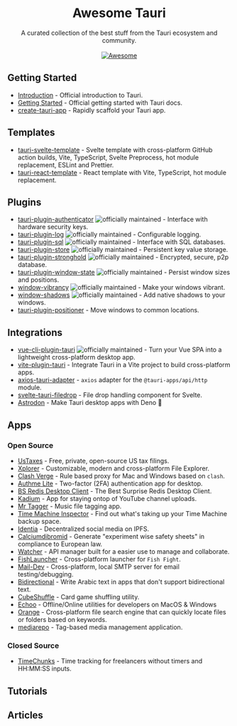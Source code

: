 <!--lint disable awesome-heading awesome-github awesome-toc double-link -->

<h1 align='center'>Awesome Tauri</h1>

<p align='center'>
A curated collection of the best stuff from the Tauri ecosystem and community.
<br><br>

<a href='https://awesome.re'>
<img src='https://awesome.re/badge-flat.svg' alt='Awesome'>
</a>
</p>

## Getting Started

- [Introduction](https://tauri.studio/docs/about/intro) - Official introduction to Tauri.
- [Getting Started](https://tauri.studio/docs/getting-started/prerequisites) - Official getting started with Tauri docs.
- [create-tauri-app](https://github.com/tauri-apps/create-tauri-app) - Rapidly scaffold your Tauri app.

## Templates
- [tauri-svelte-template](https://github.com/probablykasper/tauri-svelte-template) - Svelte template with cross-platform GitHub action builds, Vite, TypeScript, Svelte Preprocess, hot module replacement, ESLint and Prettier.
- [tauri-react-template](https://github.com/oSethoum/tauri-react-template) - React template with Vite, TypeScript, hot module replacement. 

## Plugins

- [tauri-plugin-authenticator](https://github.com/tauri-apps/tauri-plugin-authenticator) ![officially maintained] - Interface with hardware security keys.
- [tauri-plugin-log](https://github.com/tauri-apps/tauri-plugin-log) ![officially maintained] - Configurable logging.
- [tauri-plugin-sql](https://github.com/tauri-apps/tauri-plugin-sql) ![officially maintained] - Interface with SQL databases.
- [tauri-plugin-store](https://github.com/tauri-apps/tauri-plugin-store) ![officially maintained] - Persistent key value storage.
- [tauri-plugin-stronghold](https://github.com/tauri-apps/tauri-plugin-stronghold) ![officially maintained] - Encrypted, secure, p2p database.
- [tauri-plugin-window-state](https://github.com/tauri-apps/tauri-plugin-window-state) ![officially maintained] - Persist window sizes and positions.
- [window-vibrancy](https://github.com/tauri-apps/window-vibrancy) ![officially maintained] - Make your windows vibrant.
- [window-shadows](https://github.com/tauri-apps/window-shadows) ![officially maintained] -  Add native shadows to your windows.
- [tauri-plugin-positioner](https://github.com/JonasKruckenberg/tauri-plugin-positioner) - Move windows to common locations.

## Integrations

- [vue-cli-plugin-tauri](https://github.com/tauri-apps/vue-cli-plugin-tauri) ![officially maintained] - Turn your Vue SPA into a lightweight cross-platform desktop app.
- [vite-plugin-tauri](https://github.com/amrbashir/vite-plugin-tauri) - Integrate Tauri in a Vite project to build cross-platform apps.
- [axios-tauri-adapter](https://git.kaki87.net/KaKi87/axios-tauri-adapter) - `axios` adapter for the `@tauri-apps/api/http` module.
- [svelte-tauri-filedrop](https://github.com/probablykasper/svelte-tauri-filedrop) - File drop handling component for Svelte.
- [Astrodon](https://github.com/astrodon/astrodon) - Make Tauri desktop apps with Deno 🦕

## Apps

### Open Source

- [UsTaxes](https://github.com/ustaxes/ustaxes) - Free, private, open-source US tax filings.
- [Xplorer](https://github.com/kimlimjustin/xplorer) - Customizable, modern and cross-platform File Explorer.
- [Clash Verge](https://github.com/zzzgydi/clash-verge) - Rule based proxy for Mac and Windows based on `clash`.
- [Authme Lite](https://github.com/Levminer/authme-lite) - Two-factor (2FA) authentication app for desktop.
- [BS Redis Desktop Client](https://github.com/fuyoo/bs-redis-desktop-client) - The Best Surprise Redis Desktop Client.
- [Kadium](https://github.com/probablykasper/kadium) - App for staying ontop of YouTube channel uploads.
- [Mr Tagger](https://github.com/probablykasper/mr-tagger) - Music file tagging app.
- [Time Machine Inspector](https://github.com/probablykasper/time-machine-inspector) - Find out what's taking up your Time Machine backup space.
- [Identia](https://github.com/iohzrd/identia) - Decentralized social media on IPFS.
- [Calciumdibromid](https://codeberg.org/Calciumdibromid/CaBr2) - Generate "experiment wise safety sheets" in compliance to European law.
- [Watcher](https://github.com/windht/watcher) - API manager built for a easier use to manage and collaborate.
- [FishLauncher](https://github.com/fishfight/FishLauncher) - Cross-platform launcher for `Fish Fight`.
- [Mail-Dev](https://github.com/samirdjelal/mail-dev) - Cross-platform, local SMTP server for email testing/debugging.
- [Bidirectional](https://github.com/samirdjelal/bidirectional) - Write Arabic text in apps that don't support bidirectional text.
- [CubeShuffle](https://github.com/philipborg/CubeShuffle) - Card game shuffling utility.
- [Echoo](https://github.com/zsmatrix62/echoo-app) - Offline/Online utilities for developers on MacOS & Windows
- [Orange](https://github.com/naaive/orange) - Cross-platform file search engine that can quickly locate files or folders based on keywords.
- [mediarepo](https://github.com/Trivernis/mediarepo) - Tag-based media management application.

### Closed Source

- [TimeChunks](https://danielulrich.com/en/timechunks/) - Time tracking for freelancers without timers and HH:MM:SS inputs.

## Tutorials

## Articles

[officially maintained]: https://img.shields.io/badge/official-FFC131?&logo=tauri&logoColor=black
